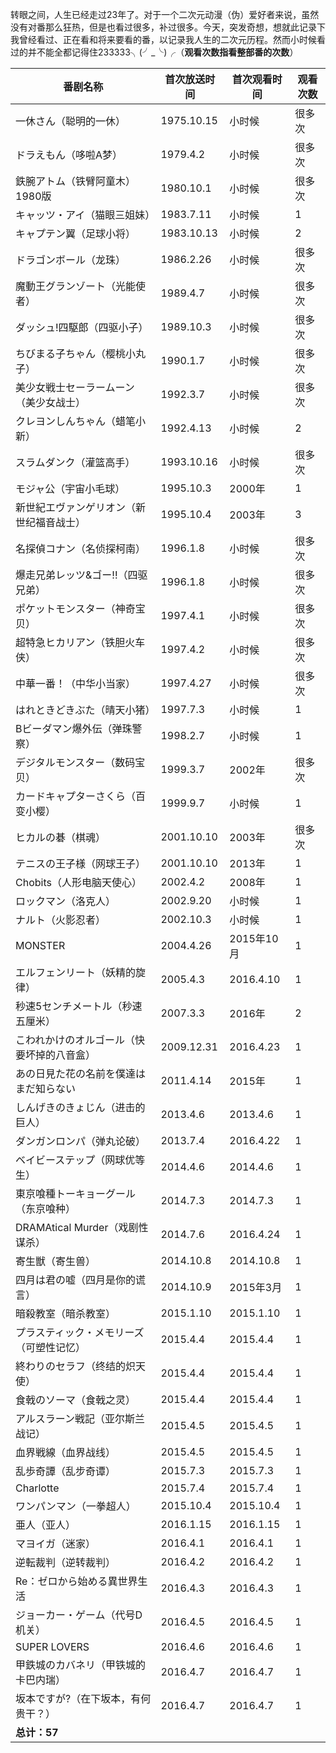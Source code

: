 转眼之间，人生已经走过23年了。对于一个二次元动漫（伪）爱好者来说，虽然没有对番那么狂热，但是也看过很多，补过很多。今天，突发奇想，想就此记录下我曾经看过、正在看和将来要看的番，以记录我人生的二次元历程。然而小时候看过的并不能全都记得住233333╮(╯_╰)╭（**观看次数指看整部番的次数**）

番剧名称|首次放送时间|首次观看时间|观看次数
---|---|---|---
一休さん（聪明的一休）|1975.10.15|小时候|很多次
ドラえもん（哆啦A梦）|1979.4.2|小时候|很多次
鉄腕アトム（铁臂阿童木）1980版|1980.10.1|小时候|很多次
キャッツ・アイ（猫眼三姐妹）|1983.7.11|小时候|1
キャプテン翼（足球小将）|1983.10.13|小时候|2
ドラゴンボール（龙珠）|1986.2.26|小时候|很多次
魔動王グランゾート（光能使者）|1989.4.7|小时候|很多次
ダッシュ!四駆郎（四驱小子）|1989.10.3|小时候|很多次
ちびまる子ちゃん（樱桃小丸子）|1990.1.7|小时候|很多次
美少女戦士セーラームーン（美少女战士）|1992.3.7|小时候|很多次
クレヨンしんちゃん（蜡笔小新）|1992.4.13|小时候|2
スラムダンク（灌篮高手）|1993.10.16|小时候|很多次
モジャ公（宇宙小毛球）|1995.10.3|2000年|1
新世紀エヴァンゲリオン（新世纪福音战士）|1995.10.4|2003年|3
名探偵コナン（名侦探柯南）|1996.1.8|小时候|很多次
爆走兄弟レッツ&ゴー!!（四驱兄弟）|1996.1.8|小时候|很多次
ポケットモンスター（神奇宝贝）|1997.4.1|小时候|很多次
超特急ヒカリアン（铁胆火车侠）|1997.4.2|小时候|很多次
中華一番！（中华小当家）|1997.4.27|小时候|很多次
はれときどきぶた（晴天小猪）|1997.7.3|小时候|1
Bビーダマン爆外伝（弹珠警察）|1998.2.7|小时候|1
デジタルモンスター（数码宝贝）|1999.3.7|2002年|很多次
カードキャプターさくら（百变小樱）|1999.9.7|小时候|1
ヒカルの碁（棋魂）|2001.10.10|2003年|很多次
テニスの王子様（网球王子）|2001.10.10|2013年|1
Chobits（人形电脑天使心）|2002.4.2|2008年|1
ロックマン（洛克人）|2002.9.20|小时候|1
ナルト（火影忍者）|2002.10.3|小时候|1
MONSTER|2004.4.26|2015年10月|1
エルフェンリート（妖精的旋律）|2005.4.3|2016.4.10|1
秒速5センチメートル（秒速五厘米）|2007.3.3|2016年|2
こわれかけのオルゴール（快要坏掉的八音盒）|2009.12.31|2016.4.23|1
あの日見た花の名前を僕達はまだ知らない|2011.4.14|2015年|1
しんげきのきょじん（进击的巨人）|2013.4.6|2013.4.6|1
ダンガンロンパ（弹丸论破）|2013.7.4|2016.4.22|1
ベイビーステップ（网球优等生）|2014.4.6|2014.4.6|1
東京喰種トーキョーグール（东京喰种）|2014.7.3|2014.7.3|1
DRAMAtical Murder（戏剧性谋杀）|2014.7.6|2016.4.24|1
寄生獣（寄生兽）|2014.10.8|2014.10.8|1
四月は君の嘘（四月是你的谎言）|2014.10.9|2015年3月|1
暗殺教室（暗杀教室）|2015.1.10|2015.1.10|1
プラスティック・メモリーズ（可塑性记忆）|2015.4.4|2015.4.4|1
終わりのセラフ（终结的炽天使）|2015.4.4|2015.4.4|1
食戟のソーマ（食戟之灵）|2015.4.4|2015.4.4|1
アルスラーン戦記（亚尔斯兰战记）|2015.4.5|2015.4.5|1
血界戦線（血界战线）|2015.4.5|2015.4.5|1
乱歩奇譚（乱步奇谭）|2015.7.3|2015.7.3|1
Charlotte|2015.7.4|2015.7.4|1
ワンパンマン（一拳超人）|2015.10.4|2015.10.4|1
亜人（亚人）|2016.1.15|2016.1.15|1
マヨイガ（迷家）|2016.4.1|2016.4.1|1
逆転裁判（逆转裁判）|2016.4.2|2016.4.2|1
Re：ゼロから始める異世界生活|2016.4.3|2016.4.3|1
ジョーカー・ゲーム（代号D机关）|2016.4.5|2016.4.5|1
SUPER LOVERS|2016.4.6|2016.4.6|1
甲鉄城のカバネリ（甲铁城的卡巴内瑞）|2016.4.7|2016.4.7|1
坂本ですが?（在下坂本，有何贵干？）|2016.4.7|2016.4.7|1
**总计：57**|



